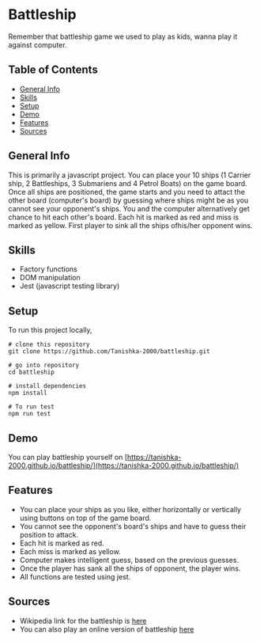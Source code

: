 # Battleship
Remember that battleship game we used to play as kids, wanna play it against computer.

## Table of Contents
+ [General Info](#general-info)
+ [Skills](#skills)
+ [Setup](#setup)
+ [Demo](#demo)
+ [Features](#features)
+ [Sources](#sources)

## General Info
This is primarily a javascript project. You can place your 10 ships (1 Carrier ship, 2 Battleships, 3 Submariens and 4 Petrol Boats)
on the game board. Once all ships are positioned, the game starts and you need to attact the other board (computer's board) by guessing where ships might be as you cannot see your opponent's ships. You and the computer alternatively get chance to hit each other's board. Each hit is marked as red and miss is marked as yellow. First player to sink all the ships ofhis/her opponent wins.

## Skills
+ Factory functions
+ DOM manipulation
+ Jest (javascript testing library)

## Setup
To run this project locally,
```
# clone this repository
git clone https://github.com/Tanishka-2000/battleship.git

# go into repository
cd battleship

# install dependencies
npm install

# To run test
npm run test
```

## Demo
You can play battleship yourself on [https://tanishka-2000.github.io/battleship/](https://tanishka-2000.github.io/battleship/)

## Features
+ You can place your ships as you like, either horizontally or vertically using buttons on top of the game board.
+ You cannot see the opponent's board's ships and have to guess their position to attack.
+ Each hit is marked as red.
+ Each miss is marked as yellow.
+ Computer makes intelligent guess, based on the previous guesses.
+ Once the player has sank all the ships of opponent, the player wins.
+ All functions are tested using jest.

## Sources
+ Wikipedia link for the battleship is [here](https://en.wikipedia.org/wiki/Battleship_(game))
+ You can also play an online version of battleship [here](http://en.battleship-game.org/)